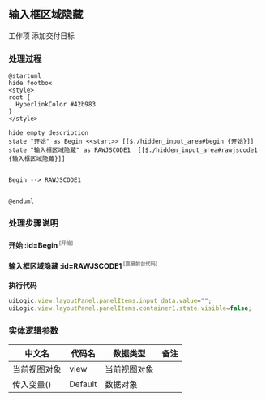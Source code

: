 ## 输入框区域隐藏 <!-- {docsify-ignore-all} -->

   工作项 添加交付目标

### 处理过程

```plantuml
@startuml
hide footbox
<style>
root {
  HyperlinkColor #42b983
}
</style>

hide empty description
state "开始" as Begin <<start>> [[$./hidden_input_area#begin {开始}]]
state "输入框区域隐藏" as RAWJSCODE1  [[$./hidden_input_area#rawjscode1 {输入框区域隐藏}]]


Begin --> RAWJSCODE1


@enduml
```


### 处理步骤说明

#### 开始 :id=Begin<sup class="footnote-symbol"> <font color=gray size=1>[开始]</font></sup>




#### 输入框区域隐藏 :id=RAWJSCODE1<sup class="footnote-symbol"> <font color=gray size=1>[直接前台代码]</font></sup>



<p class="panel-title"><b>执行代码</b></p>

```javascript
uiLogic.view.layoutPanel.panelItems.input_data.value="";
uiLogic.view.layoutPanel.panelItems.container1.state.visible=false;
```



### 实体逻辑参数

|    中文名   |    代码名    |  数据类型      |备注 |
| --------| --------| --------  | --------   |
|当前视图对象|view|当前视图对象||
|传入变量(<i class="fa fa-check"/></i>)|Default|数据对象||
